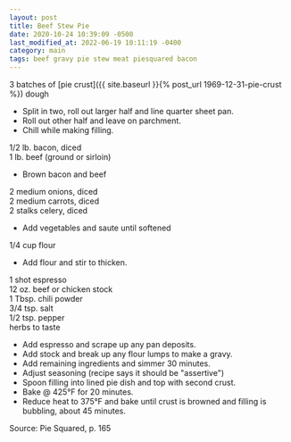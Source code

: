 ```yaml
---
layout: post
title: Beef Stew Pie
date: 2020-10-24 10:39:09 -0500
last_modified_at: 2022-06-19 10:11:19 -0400
category: main
tags: beef gravy pie stew meat piesquared bacon
---
```

3 batches of [pie crust]({{ site.baseurl }}{% post_url 1969-12-31-pie-crust %}) dough  

  * Split in two, roll out larger half and line quarter sheet pan.
  * Roll out other half and leave on parchment.
  * Chill while making filling.

1/2 lb. bacon, diced  
1 lb. beef (ground or sirloin)  

  * Brown bacon and beef

2 medium onions, diced  
2 medium carrots, diced  
2 stalks celery, diced  

  * Add vegetables and saute until softened

1/4 cup flour  

  * Add flour and stir to thicken.

1 shot espresso  
12 oz. beef or chicken stock  
1 Tbsp. chili powder  
3/4 tsp. salt  
1/2 tsp. pepper  
herbs to taste  

  * Add espresso and scrape up any pan deposits.
  * Add stock and break up any flour lumps to make a gravy.
  * Add remaining ingredients and simmer 30 minutes.
  * Adjust seasoning (recipe says it should be "assertive")
  * Spoon filling into lined pie dish and top with second crust.
  * Bake @ 425°F for 20 minutes.
  * Reduce heat to 375°F and bake until crust is browned and filling is bubbling, about 45 minutes.

Source: Pie Squared, p. 165  
